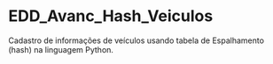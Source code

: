 # EDD_Avanc_Hash_Veiculos
Cadastro de informações de veículos usando tabela de Espalhamento (hash) na linguagem Python.